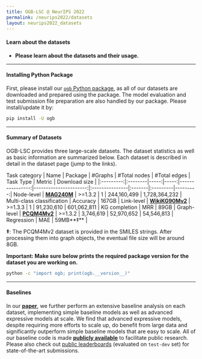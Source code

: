 ```yaml
---
title: OGB-LSC @ NeurIPS 2022
permalink: /neurips2022/datasets
layout: neurips2022_datasets
---
```


#### **Learn about the datasets**  
- **Please learn about the datasets and their usage.**  


---------------

#### **Installing Python Package**
First, please install our [`ogb` Python package](https://github.com/snap-stanford/ogb), as all of our datasets are downloaded and prepared using the package.
The model evaluation and test submission file preparation are also handled by our package.
Please install/update it by:
```bash
pip install -U ogb
```

-------

#### **Summary of Datasets**
OGB-LSC provides three large-scale datasets.
The dataset statistics as well as basic information are summarized below.
Each dataset is described in detail in the dataset page (jump to the links).

Task category | Name      | Package      |  #Graphs      | #Total nodes  | #Total edges  | Task Type   | Metric  | Download size | 
|:---------:|:--------|-----:|-----:|----------------:|----------------------:|:---------------|:-------|:---------|---------:|
Node-level | **[MAG240M](/docs/lsc/mag240m/)** | >=1.3.2 | 1 | 244,160,499  | 1,728,364,232 |  Multi-class classification | Accuracy | 167GB |
Link-level | **[WikiKG90Mv2](/docs/lsc/wikikg90mv2/)** |  >=1.3.3  | 1 | 91,230,610 | 601,062,811 |   KG completion | MRR | 89GB | 
Graph-level | **[PCQM4Mv2](/docs/lsc/pcqm4mv2/)** |  >=1.3.2  | 3,746,619  | 52,970,652 | 54,546,813   |  Regression | MAE | 59MB**&Dagger;**  | 

**&Dagger;**: The PCQM4Mv2 dataset is provided in the SMILES strings. After processing them into graph objects, the eventual file size will be around 8GB.

**Important: Make sure below prints the required package version for the dataset you are working on.**
```bash
python -c "import ogb; print(ogb.__version__)"
```

-----------

#### **Baselines**

In our **[paper](https://arxiv.org/pdf/2103.09430.pdf)**, we further perform an extensive baseline analysis on each dataset, implementing simple baseline models as well as advanced expressive models at scale.
We find that advanced expressive models, despite requiring more efforts to scale up, do benefit from large data and significantly outperform simple baseline models that are easy to scale.
All of our baseline code is made **[publicly available](https://github.com/snap-stanford/ogb/tree/master/examples/lsc)** to facilitate public research.
Please also check out [public leaderboards](/docs/lsc/leaderboards/) (evaluated on `test-dev` set) for state-of-the-art submissions.
